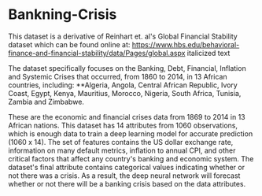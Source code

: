 # Bankning-Crisis
This dataset is a derivative of Reinhart et. al's Global Financial Stability dataset which can be found online at: https://www.hbs.edu/behavioral-finance-and-financial-stability/data/Pages/global.aspx italicized text

The dataset specifically focuses on the Banking, Debt, Financial, Inflation and Systemic Crises that occurred, from 1860 to 2014, in 13 African countries, including: **Algeria, Angola, Central African Republic, Ivory Coast, Egypt, Kenya, Mauritius, Morocco, Nigeria, South Africa, Tunisia, Zambia and Zimbabwe.

These are the economic and financial crises data from 1869 to 2014 in 13 African nations. This dataset has 14 attributes from 1060 observations, which is enough data to train a deep learning model for accurate prediction (1060 x 14). The set of features contains the US dollar exchange rate, information on many default metrics, inflation to annual CPI, and other critical factors that affect any country's banking and economic system. The dataset's final attribute contains categorical values indicating whether or not there was a crisis. As a result, the deep neural network will forecast whether or not there will be a banking crisis based on the data attributes.
